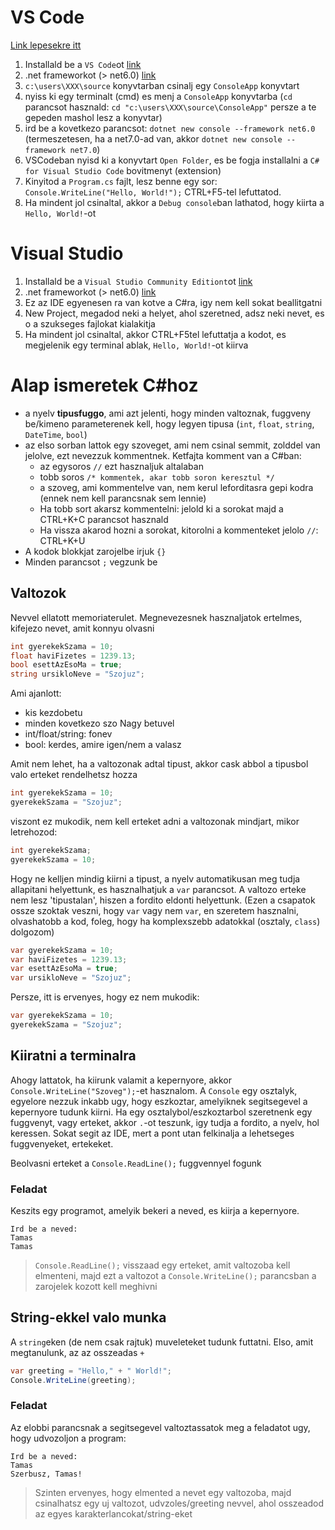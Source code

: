 # VS Code 
[Link lepesekre itt](https://learn.microsoft.com/en-us/dotnet/core/tutorials/with-visual-studio-code?pivots=dotnet-7-0)

1. Installald be a `VS Code`ot [link](https://code.visualstudio.com/download)
1. .net frameworkot (> net6.0) [link](https://dotnet.microsoft.com/en-us/download)
1. `c:\users\XXX\source` konyvtarban csinalj egy `ConsoleApp` konyvtart
1. nyiss ki egy terminalt (cmd) es menj a `ConsoleApp` konyvtarba (`cd` parancsot hasznald: `cd "c:\users\XXX\source\ConsoleApp"` persze a te gepeden mashol lesz a konyvtar)
1. ird be a kovetkezo parancsot: `dotnet new console --framework net6.0` (termeszetesen, ha a net7.0-ad van, akkor `dotnet new console --framework net7.0`)
1. VSCodeban nyisd ki a konyvtart `Open Folder`, es be fogja installalni a `C# for Visual Studio Code` bovitmenyt (extension)
1. Kinyitod a `Program.cs` fajlt, lesz benne egy sor: `Console.WriteLine("Hello, World!");` CTRL+F5-tel lefuttatod.
1. Ha mindent jol csinaltal, akkor a `Debug console`ban lathatod, hogy kiirta a `Hello, World!`-ot

# Visual Studio
1. Installald be a `Visual Studio Community Editiont`ot [link](https://c2rsetup.officeapps.live.com/c2r/downloadVS.aspx?sku=community&channel=Release&version=VS2022&source=VSLandingPage&includeRecommended=true&cid=2030:e179ff677b104e90ab5481585e20733d)
1. .net frameworkot (> net6.0) [link](https://dotnet.microsoft.com/en-us/download)
1. Ez az IDE egyenesen ra van kotve a C#ra, igy nem kell sokat beallitgatni
1. New Project, megadod neki a helyet, ahol szeretned, adsz neki nevet, es o a szukseges fajlokat kialakitja
1. Ha mindent jol csinaltal, akkor CTRL+F5tel lefuttatja a kodot, es megjelenik egy terminal ablak, `Hello, World!`-ot kiirva

# Alap ismeretek C#hoz

- a nyelv **tipusfuggo**, ami azt jelenti, hogy minden valtoznak, fuggveny be/kimeno parameterenek kell, hogy legyen tipusa (`int`, `float`, `string`, `DateTime`, `bool`)
- az elso sorban lattok egy szoveget, ami nem csinal semmit, zolddel van jelolve, ezt nevezzuk kommentnek. Ketfajta komment van a C#ban:
  - az egysoros `//` ezt hasznaljuk altalaban
  - tobb soros `/* kommentek, akar tobb soron keresztul */`
  - a szoveg, ami kommentelve van, nem kerul leforditasra gepi kodra (ennek nem kell parancsnak sem lennie)
  - Ha tobb sort akarsz kommentelni: jelold ki a sorokat majd a CTRL+K+C parancsot hasznald
  - Ha vissza akarod hozni a sorokat, kitorolni a kommenteket jelolo `//`: CTRL+K+U
- A kodok blokkjat zarojelbe irjuk `{}`
- Minden parancsot `;` vegzunk be

## Valtozok
Nevvel ellatott memoriaterulet. Megnevezesnek hasznaljatok ertelmes, kifejezo nevet, amit konnyu olvasni
```csharp
int gyerekekSzama = 10;
float haviFizetes = 1239.13; 
bool esettAzEsoMa = true;
string ursikloNeve = "Szojuz";
```
Ami ajanlott:
- kis kezdobetu
- minden kovetkezo szo Nagy betuvel
- int/float/string: fonev
- bool: kerdes, amire igen/nem a valasz

Amit nem lehet, ha a valtozonak adtal tipust, akkor cask abbol a tipusbol valo erteket rendelhetsz hozza
```csharp
int gyerekekSzama = 10;
gyerekekSzama = "Szojuz";
```
viszont ez mukodik, nem kell erteket adni a valtozonak mindjart, mikor letrehozod:
```csharp
int gyerekekSzama;
gyerekekSzama = 10;
```
Hogy ne kelljen mindig kiirni a tipust, a nyelv automatikusan meg tudja allapitani helyettunk, es hasznalhatjuk a `var` parancsot. A valtozo erteke nem lesz 'tipustalan', hiszen a fordito eldonti helyettunk. (Ezen a csapatok ossze szoktak veszni, hogy `var` vagy nem `var`, en szeretem hasznalni, olvashatobb a kod, foleg, hogy ha komplexszebb adatokkal (osztaly, `class`) dolgozom)
```csharp
var gyerekekSzama = 10;
var haviFizetes = 1239.13; 
var esettAzEsoMa = true;
var ursikloNeve = "Szojuz";
```
Persze, itt is ervenyes, hogy ez nem mukodik:
```csharp
var gyerekekSzama = 10;
gyerekekSzama = "Szojuz";
```
## Kiiratni a terminalra
Ahogy lattatok, ha kiirunk valamit a kepernyore, akkor `Console.WriteLine("Szoveg");`-et hasznalom. A `Console` egy osztalyk, egyelore nezzuk inkabb ugy, hogy eszkoztar, amelyiknek segitsegevel a kepernyore tudunk kiirni. Ha egy osztalybol/eszkoztarbol szeretnenk egy fuggvenyt, vagy erteket, akkor `.`-ot teszunk, igy tudja a fordito, a nyelv, hol keressen. Sokat segit az IDE, mert a pont utan felkinalja a lehetseges fuggvenyeket, ertekeket.

Beolvasni erteket a `Console.ReadLine();` fuggvennyel fogunk
### Feladat

Keszits egy programot, amelyik bekeri a neved, es kiirja a kepernyore.
```
Ird be a neved:
Tamas
Tamas
```
> `Console.ReadLine();` visszaad egy erteket, amit valtozoba kell elmenteni, majd ezt a valtozot a `Console.WriteLine();` parancsban a zarojelek kozott kell meghivni
## String-ekkel valo munka
A `string`eken (de nem csak rajtuk) muveleteket tudunk futtatni. Elso, amit megtanulunk, az az osszeadas `+`
```csharp
var greeting = "Hello," + " World!";
Console.WriteLine(greeting);
```
### Feladat
Az elobbi parancsnak a segitsegevel valtoztassatok meg a feladatot ugy, hogy udvozoljon a program:
```
Ird be a neved:
Tamas
Szerbusz, Tamas!
```
> Szinten ervenyes, hogy elmented a nevet egy valtozoba, majd csinalhatsz egy uj valtozot, udvzoles/greeting nevvel, ahol osszeadod az egyes karakterlancokat/string-eket
